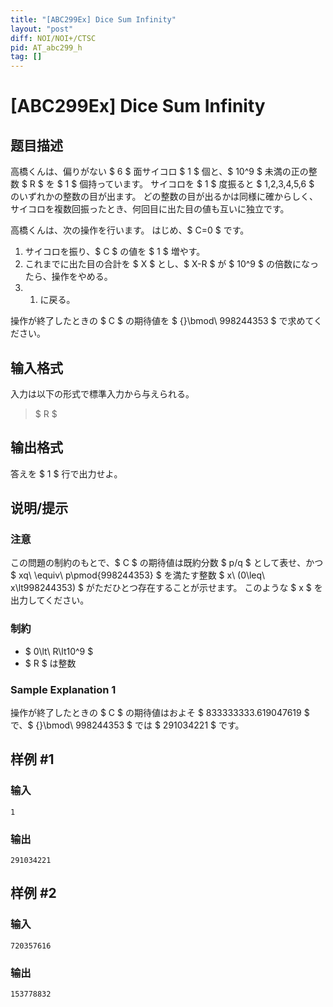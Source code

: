 ```yaml
---
title: "[ABC299Ex] Dice Sum Infinity"
layout: "post"
diff: NOI/NOI+/CTSC
pid: AT_abc299_h
tag: []
---
```


# [ABC299Ex] Dice Sum Infinity

## 题目描述

[problemUrl]: https://atcoder.jp/contests/abc299/tasks/abc299_h

高橋くんは、偏りがない $ 6 $ 面サイコロ $ 1 $ 個と、$ 10^9 $ 未満の正の整数 $ R $ を $ 1 $ 個持っています。 サイコロを $ 1 $ 度振ると $ 1,2,3,4,5,6 $ のいずれかの整数の目が出ます。 どの整数の目が出るかは同様に確からしく、サイコロを複数回振ったとき、何回目に出た目の値も互いに独立です。

高橋くんは、次の操作を行います。 はじめ、$ C=0 $ です。

1. サイコロを振り、$ C $ の値を $ 1 $ 増やす。
2. これまでに出た目の合計を $ X $ とし、$ X-R $ が $ 10^9 $ の倍数になったら、操作をやめる。
3. 1. に戻る。
 
操作が終了したときの $ C $ の期待値を $ {}\bmod\ 998244353 $ で求めてください。

## 输入格式

入力は以下の形式で標準入力から与えられる。

> $ R $

## 输出格式

答えを $ 1 $ 行で出力せよ。

## 说明/提示

### 注意

この問題の制約のもとで、$ C $ の期待値は既約分数 $ p/q $ として表せ、かつ $ xq\ \equiv\ p\pmod{998244353} $ を満たす整数 $ x\ (0\leq\ x\lt998244353) $ がただひとつ存在することが示せます。 このような $ x $ を出力してください。

### 制約

- $ 0\lt\ R\lt10^9 $
- $ R $ は整数
 
### Sample Explanation 1

操作が終了したときの $ C $ の期待値はおよそ $ 833333333.619047619 $ で、$ {}\bmod\ 998244353 $ では $ 291034221 $ です。

## 样例 #1

### 输入

```
1
```

### 输出

```
291034221
```

## 样例 #2

### 输入

```
720357616
```

### 输出

```
153778832
```

